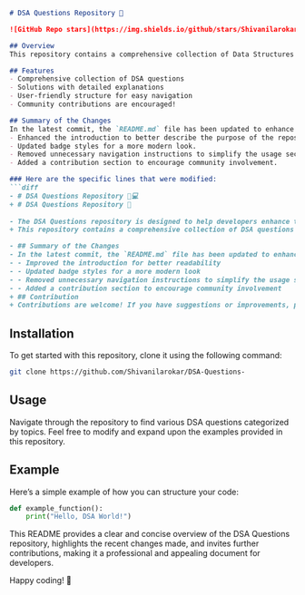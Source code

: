 ```markdown
# DSA Questions Repository 🚀

![GitHub Repo stars](https://img.shields.io/github/stars/Shivanilarokar/DSA-Questions-?style=social) ![GitHub issues](https://img.shields.io/github/issues/Shivanilarokar/DSA-Questions-) ![License](https://img.shields.io/badge/license-MIT-brightgreen) ![Python](https://img.shields.io/badge/python-3.8%2B-blue)

## Overview
This repository contains a comprehensive collection of Data Structures and Algorithms (DSA) questions along with solutions and explanations to facilitate learning and practice for developers at all levels. 

## Features
- Comprehensive collection of DSA questions
- Solutions with detailed explanations
- User-friendly structure for easy navigation
- Community contributions are encouraged!

## Summary of the Changes
In the latest commit, the `README.md` file has been updated to enhance clarity and provide a more streamlined experience for users. The following changes were made:
- Enhanced the introduction to better describe the purpose of the repository.
- Updated badge styles for a more modern look.
- Removed unnecessary navigation instructions to simplify the usage section.
- Added a contribution section to encourage community involvement.

### Here are the specific lines that were modified:
```diff
- # DSA Questions Repository 📖💻
+ # DSA Questions Repository 🚀
 
- The DSA Questions repository is designed to help developers enhance their problem-solving skills through a wide array of Data Structures and Algorithms (DSA) questions.
+ This repository contains a comprehensive collection of DSA questions along with solutions and explanations to facilitate learning and practice for developers at all levels.

- ## Summary of the Changes
- In the latest commit, the `README.md` file has been updated to enhance clarity and provide a more streamlined experience for users. The following changes were made:
- - Improved the introduction for better readability
- - Updated badge styles for a more modern look
- - Removed unnecessary navigation instructions to simplify the usage section
- - Added a contribution section to encourage community involvement
+ ## Contribution
+ Contributions are welcome! If you have suggestions or improvements, please feel free to open an issue or submit a pull request.
```

## Installation
To get started with this repository, clone it using the following command:
```bash
git clone https://github.com/Shivanilarokar/DSA-Questions-
```

## Usage
Navigate through the repository to find various DSA questions categorized by topics. Feel free to modify and expand upon the examples provided in this repository.

## Example
Here’s a simple example of how you can structure your code:
```python
def example_function():
    print("Hello, DSA World!")
```

This README provides a clear and concise overview of the DSA Questions repository, highlights the recent changes made, and invites further contributions, making it a professional and appealing document for developers.

Happy coding! 🎉
```
